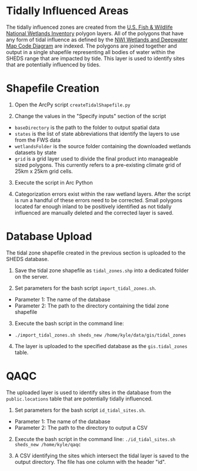 Tidally Influenced Areas
========================

The tidally influenced zones are created from the [U.S. Fish & Wildlife National 
Wetlands Inventory](http://www.fws.gov/wetlands/Data/Data-Download.html) polygon 
layers. All of the polygons that have any form of tidal influence as defined by 
the [NWI Wetlands and Deepwater Map Code Diagram](http://www.fws.gov/wetlands/Documents/NWI_Wetlands_and_Deepwater_Map_Code_Diagram.pdf) are indexed. The polygons are joined 
together and output in a single shapefile representing all bodies of water 
within the SHEDS range that are impacted by tide. This layer is used to identify 
sites that are potentially influenced by tides.


# Shapefile Creation

1. Open the ArcPy script `createTidalShapefile.py`

2. Change the values in the "Specify inputs" section of the script
 - `baseDirectory` is the path to the folder to output spatial data
 - `states` is the list of state abbreviations that identify the layers to use from the FWS data
 - `wetlandsFolder` is the source folder containing the downloaded wetlands datasets by state
 - `grid` is a grid layer used to divide the final product into manageable sized polygons. This 
 currently refers to a pre-existing climate grid of 25km x 25km grid cells.

3. Execute the script in Arc Python

4. Categorization errors exist within the raw wetland layers. After the script 
is run a handful of these errors need to be corrected. Small polygons located 
far enough inland to be positively identified as not tidally influenced are 
manually deleted and the corrected layer is saved.


# Database Upload
The tidal zone shapefile created in the previous section is uploaded to the 
SHEDS database. 

1. Save the tidal zone shapefile as `tidal_zones.shp` into a dedicated folder 
on the server.

2. Set parameters for the bash script `import_tidal_zones.sh`. 
 - Parameter 1: The name of the database
 - Parameter 2: The path to the directory containing the tidal zone shapefile 
 
3. Execute the bash script in the command line:
 - `./import_tidal_zones.sh sheds_new /home/kyle/data/gis/tidal_zones`

4. The layer is uploaded to the specified database as the `gis.tidal_zones` 
table.


# QAQC 
The uploaded layer is used to identify sites in the database from the 
`public.locations` table that are potentially tidally influenced.

1. Set parameters for the bash script `id_tidal_sites.sh`. 
 - Parameter 1: The name of the database
 - Parameter 2: The path to the directory to output a CSV

2. Execute the bash script in the command line:
  `./id_tidal_sites.sh sheds_new /home/kyle/qaqc`

3. A CSV identifying the sites which intersect the tidal layer is saved to the 
output directory. The file has one column with the header "id".

